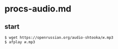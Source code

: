 # procs-audio.md
## start
```sh
$ wget https://openrussian.org/audio-shtooka/и.mp3
$ afplay и.mp3 
```

